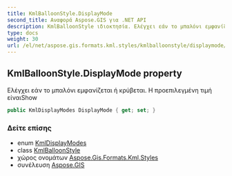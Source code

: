 ```yaml
---
title: KmlBalloonStyle.DisplayMode
second_title: Αναφορά Aspose.GIS για .NET API
description: KmlBalloonStyle ιδιοκτησία. Ελέγχει εάν το μπαλόνι εμφανίζεται ή κρύβεται. Η προεπιλεγμένη τιμή είναιShow
type: docs
weight: 30
url: /el/net/aspose.gis.formats.kml.styles/kmlballoonstyle/displaymode/
---
```

## KmlBalloonStyle.DisplayMode property

Ελέγχει εάν το μπαλόνι εμφανίζεται ή κρύβεται. Η προεπιλεγμένη τιμή είναιShow

```csharp
public KmlDisplayModes DisplayMode { get; set; }
```

### Δείτε επίσης

* enum [KmlDisplayModes](../../kmldisplaymodes/)
* class [KmlBalloonStyle](../)
* χώρος ονομάτων [Aspose.Gis.Formats.Kml.Styles](../../kmlballoonstyle/)
* συνέλευση [Aspose.GIS](../../../)


